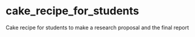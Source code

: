# cake_recipe_for_students
Cake recipe for students to make a research proposal and the final report
